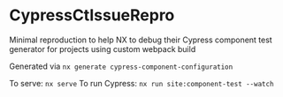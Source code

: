 

# CypressCtIssueRepro

Minimal reproduction to help NX to debug their Cypress component test generator for projects using custom webpack build

Generated via `nx generate cypress-component-configuration`

To serve: `nx serve`
To run Cypress: `nx run site:component-test --watch`
